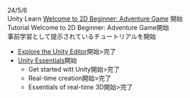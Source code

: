 24/5/6  
Unity Learn [Welcome to 2D Beginner: Adventure Game](https://learn.unity.com/tutorial/welcome-to-2d-beginner-adventure-game?uv=2022.3&courseId=64774201edbc2a1638d25d18#) 開始  
Tutorial Welcome to 2D Beginner: Adventure Game開始  
事前学習として提示されているチュートリアルを開始  
- [Explore the Unity Editor](https://learn.unity.com/tutorial/explore-the-unity-editor-1?uv=2021.3)開始>完了  
- [Unity Essentials](https://learn.unity.com/pathway/unity-essentials)開始  
    - Get started witt Unity開始>完了  
    - Real-time creation開始>完了  
    - Essentials of real-time 3D開始>完了